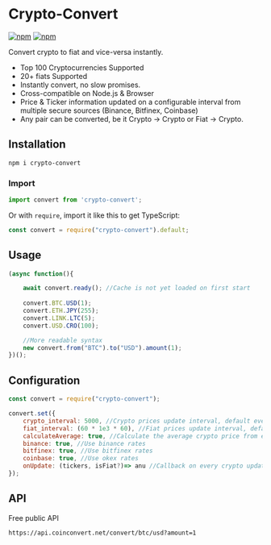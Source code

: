   
# Crypto-Convert

[![npm](https://img.shields.io/npm/v/crypto-convert)](https://www.npmjs.com/package/crypto-convert)
[![npm](https://img.shields.io/npm/dw/crypto-convert)](https://www.npmjs.com/package/crypto-convert)

Convert crypto to fiat and vice-versa instantly.

- Top 100 Cryptocurrencies Supported
- 20+ fiats Supported
- Instantly convert, no slow promises.
- Cross-compatible on Node.js & Browser
- Price & Ticker information updated on a configurable interval from multiple secure sources (Binance, Bitfinex, Coinbase)
- Any pair can be converted, be it Crypto -> Crypto or Fiat -> Crypto.


## Installation
`npm i crypto-convert`

### Import
```javascript
import convert from 'crypto-convert';
```

Or with `require`, import it like this to get TypeScript:
```javascript
const convert = require("crypto-convert").default;
```

## Usage
```javascript
(async function(){

	await convert.ready(); //Cache is not yet loaded on first start
	
	convert.BTC.USD(1);
	convert.ETH.JPY(255);
	convert.LINK.LTC(5);
	convert.USD.CRO(100);

	//More readable syntax
	new convert.from("BTC").to("USD").amount(1);
})();

```

## Configuration

```javascript
const convert = require("crypto-convert");

convert.set({
	crypto_interval: 5000, //Crypto prices update interval, default every 5 seconds
	fiat_interval: (60 * 1e3 * 60), //Fiat prices update interval, default every 1 hour
	calculateAverage: true, //Calculate the average crypto price from exchanges
	binance: true, //Use binance rates
	bitfinex: true, //Use bitfinex rates
	coinbase: true, //Use okex rates
	onUpdate: (tickers, isFiat?)=> anu //Callback on every crypto update	
});

```


## API
Free public API

`https://api.coinconvert.net/convert/btc/usd?amount=1`


